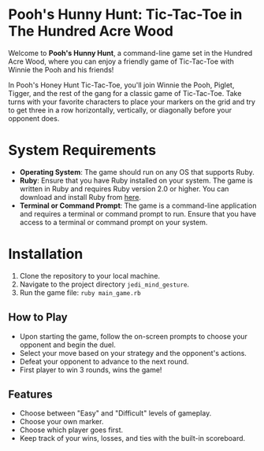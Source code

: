 # Pooh's Hunny Hunt: Tic-Tac-Toe in The Hundred Acre Wood

Welcome to **Pooh's Hunny Hunt**, a command-line game set in the Hundred Acre Wood, where you can enjoy a friendly game of Tic-Tac-Toe with Winnie the Pooh and his friends! 

In Pooh's Honey Hunt Tic-Tac-Toe, you'll join Winnie the Pooh, Piglet, Tigger, and the rest of the gang for a classic game of Tic-Tac-Toe. Take turns with your favorite characters to place your markers on the grid and try to get three in a row horizontally, vertically, or diagonally before your opponent does. 

# System Requirements

 - **Operating System**: The game should run on any OS that supports Ruby.
 - **Ruby**: Ensure that you have Ruby installed on your system. The game is written in Ruby and requires Ruby version 2.0 or higher. You can download and install Ruby from [here](https://www.ruby-lang.org/en/downloads/).
 - **Terminal or Command Prompt**: The game is a command-line application and requires a terminal or command prompt to run. Ensure that you have access to a terminal or command prompt on your system.

# Installation

1. Clone the repository to your local machine.
2. Navigate to the project directory `jedi_mind_gesture`.
3. Run the game file: `ruby main_game.rb`

## How to Play
- Upon starting the game, follow the on-screen prompts to choose your opponent and begin the duel. 
- Select your move based on your strategy and the opponent's actions. 
- Defeat your opponent to advance to the next round.
- First player to win 3 rounds, wins the game!

## Features
- Choose between "Easy" and "Difficult" levels of gameplay.
- Choose your own marker.
- Choose which player goes first.
- Keep track of your wins, losses, and ties with the built-in scoreboard. 
